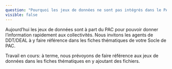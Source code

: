 ```yaml
---
question: "Pourquoi les jeux de données ne sont pas intégrés dans le PAC ?"
visible: false
---
```

Aujourd’hui les jeux de données sont à part du PAC pour pouvoir donner l’information rapidement aux collectivités. 
Nous invitons les agents de DDT/DEAL à y faire référence dans les fiches thématiques de votre Socle de PAC.

Travail en cours: à terme, nous prévoyons de faire référence aux jeux de données dans les fiches thématiques en y ajoutant des fichiers.
